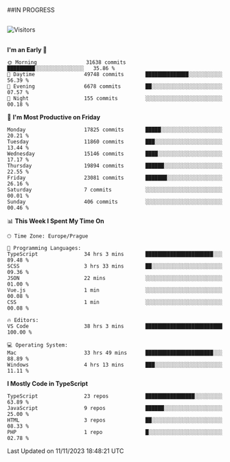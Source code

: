 ##IN PROGRESS
##
![Visitors](https://komarev.com/ghpvc/?username=petrbui&style=for-the-badge&label=Visitors+👀)



##
<!--
[![My GitHub stats](https://github-readme-stats.vercel.app/api?username=petrbui&theme=github_dark)](https://github.com/anuraghazra/github-readme-stats)

[![My wakatime stats](https://github-readme-stats.vercel.app/api/wakatime?username=petrbui&theme=github_dark)](https://github.com/anuraghazra/github-readme-stats)
-->
<!--START_SECTION:waka-->
**I'm an Early 🐤** 

```text
🌞 Morning                31638 commits       █████████░░░░░░░░░░░░░░░░   35.86 % 
🌆 Daytime                49748 commits       ██████████████░░░░░░░░░░░   56.39 % 
🌃 Evening                6678 commits        ██░░░░░░░░░░░░░░░░░░░░░░░   07.57 % 
🌙 Night                  155 commits         ░░░░░░░░░░░░░░░░░░░░░░░░░   00.18 % 
```
📅 **I'm Most Productive on Friday** 

```text
Monday                   17825 commits       █████░░░░░░░░░░░░░░░░░░░░   20.21 % 
Tuesday                  11860 commits       ███░░░░░░░░░░░░░░░░░░░░░░   13.44 % 
Wednesday                15146 commits       ████░░░░░░░░░░░░░░░░░░░░░   17.17 % 
Thursday                 19894 commits       ██████░░░░░░░░░░░░░░░░░░░   22.55 % 
Friday                   23081 commits       ███████░░░░░░░░░░░░░░░░░░   26.16 % 
Saturday                 7 commits           ░░░░░░░░░░░░░░░░░░░░░░░░░   00.01 % 
Sunday                   406 commits         ░░░░░░░░░░░░░░░░░░░░░░░░░   00.46 % 
```


📊 **This Week I Spent My Time On** 

```text
🕑︎ Time Zone: Europe/Prague

💬 Programming Languages: 
TypeScript               34 hrs 3 mins       ██████████████████████░░░   89.48 % 
SCSS                     3 hrs 33 mins       ██░░░░░░░░░░░░░░░░░░░░░░░   09.36 % 
JSON                     22 mins             ░░░░░░░░░░░░░░░░░░░░░░░░░   01.00 % 
Vue.js                   1 min               ░░░░░░░░░░░░░░░░░░░░░░░░░   00.08 % 
CSS                      1 min               ░░░░░░░░░░░░░░░░░░░░░░░░░   00.08 % 

🔥 Editors: 
VS Code                  38 hrs 3 mins       █████████████████████████   100.00 % 

💻 Operating System: 
Mac                      33 hrs 49 mins      ██████████████████████░░░   88.89 % 
Windows                  4 hrs 13 mins       ███░░░░░░░░░░░░░░░░░░░░░░   11.11 % 
```

**I Mostly Code in TypeScript** 

```text
TypeScript               23 repos            ████████████████░░░░░░░░░   63.89 % 
JavaScript               9 repos             ██████░░░░░░░░░░░░░░░░░░░   25.00 % 
HTML                     3 repos             ██░░░░░░░░░░░░░░░░░░░░░░░   08.33 % 
PHP                      1 repo              █░░░░░░░░░░░░░░░░░░░░░░░░   02.78 % 
```




 Last Updated on 11/11/2023 18:48:21 UTC
<!--END_SECTION:waka-->
